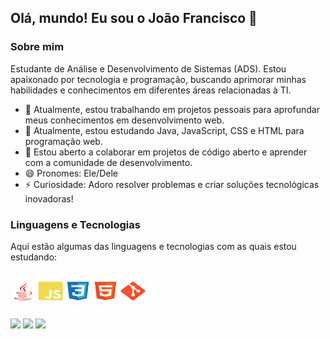 ## Olá, mundo! Eu sou o João Francisco 👋

### Sobre mim

Estudante de Análise e Desenvolvimento de Sistemas (ADS). Estou apaixonado por tecnologia e programação, buscando aprimorar minhas habilidades e conhecimentos em diferentes áreas relacionadas à TI.

- 🔭 Atualmente, estou trabalhando em projetos pessoais para aprofundar meus conhecimentos em desenvolvimento web.
- 🌱 Atualmente, estou estudando Java, JavaScript, CSS e HTML para programação web.
- 👯 Estou aberto a colaborar em projetos de código aberto e aprender com a comunidade de desenvolvimento.
- 😄 Pronomes: Ele/Dele
- ⚡ Curiosidade: Adoro resolver problemas e criar soluções tecnológicas inovadoras!

### Linguagens e Tecnologias

Aqui estão algumas das linguagens e tecnologias com as quais estou estudando:

<div style="display: inline_block"><br>
  <img align="center" alt="Joao-Java" height="30" width="40" src="https://raw.githubusercontent.com/devicons/devicon/master/icons/java/java-plain.svg">
  <img align="center" alt="Joao-Js" height="30" width="40" src="https://raw.githubusercontent.com/devicons/devicon/master/icons/javascript/javascript-plain.svg">
  <img align="center" alt="Joao-CSS" height="30" width="40" src="https://raw.githubusercontent.com/devicons/devicon/master/icons/css3/css3-original.svg">
  <img align="center" alt="Joao-HTML" height="30" width="40" src="https://raw.githubusercontent.com/devicons/devicon/master/icons/html5/html5-original.svg">
  <img align="center" alt="Joao-Git" height="30" width="40" src="https://raw.githubusercontent.com/devicons/devicon/master/icons/git/git-plain.svg">
</div>

##

<div> 
  <a href="https://instagram.com/joao.fr4ncisco" target="_blank"><img src="https://img.shields.io/badge/-Instagram-%23E4405F?style=for-the-badge&logo=instagram&logoColor=white" target="_blank"></a>
  <a href = "mailto:joao.francisco.s.de.matos@gmail.com"><img src="https://img.shields.io/badge/-Gmail-%23333?style=for-the-badge&logo=gmail&logoColor=white" target="_blank"></a>
  <a href="https://www.linkedin.com/in/jo%C3%A3o-francisco-santos-de-matos-365a16264" target="_blank"><img src="https://img.shields.io/badge/-LinkedIn-%230077B5?style=for-the-badge&logo=linkedin&logoColor=white" target="_blank"></a> 
</div>

